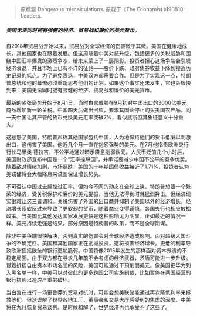 

> 原标题 Dangerous miscalculations.
原载于《The Economist 》190810-Leaders.
##### 美国无法同时拥有强健的经济、贸易战和廉价的美元货币。

自2018年贸易战开始以来，贸易战对全球经济的伤害微乎其微。美国在健康地成长，其他国家也在跟着发展。但这周随着中美对抗升级，包括更多的关税威胁和围绕中国汇率爆发的激烈争吵，给未来蒙上了一层阴影。投资者担心这场争端会引发经济衰退，并且市场上已有不详的征兆——股价下跌、政府债券收益下降到接近历史记录的低点。为了避免衰退，中美双方都需要合作。但是为了实现这一点，特朗普总统和他的幕僚必须重新思考他们的计划。如果这个事实还未发生，它也会很快到来：美国无法同时拥有强健的经济、贸易战和廉价的美元货币。

最新的紧张局势开始于8月1日，当时白宫威胁在9月初对中国出口的3000亿美元商品增加新一轮关税。中国四天后做出回应，要求其国企停止购买美国农产品。同一天中国让其严管的货币兑换美元汇率突破7%，看似武断但其象征意义十分重大。

这惹怒了美国，特朗普声称其他国家包括中国，人为地保持他们的货币低廉以刺激出口，这伤害了美国。他近几个月一直在抱怨强势的美元。在7月他指责欧洲央行行长马里奥·德拉吉，不公平地通过暗示降息削弱欧元。人民币贬值几个小时后，美国财政部宣布中国是一个“汇率操纵国”，并承诺要减少中国不公平的竞争优势。随着敌对情绪加剧，市场暴跌，美国的十年期国债收益接近了1.71%，投资者认为美联储将会大幅降息来试图保证增长势头。

不可否认中国过去操控过汇率。但如今不同的动态在全球上演。特朗普想要一个繁荣的经济，受关税保护和廉价的美元提振，当他无法得到时就猛烈抨击。但经济现实很难让这三者调和。关税伤害了外国的出口商并抑制了美国以外的经济增长，经济增长疲软反过来导致了更软弱的货币，随着商业变得谨慎，各国央行也相应放松政策。当美国比其他发达国家发展更快是这种影响尤为明显，正如最近的情况一样。美元持续走强是结果，部分原因是特朗普的政策，而不是全球阴谋。

除非中美争端很快解决，否则真实的伤害会对全球经济造成影响。面对超级大国斗争的不确定性。美国和其他国家正在削减投资，这将损害经济增长。更低的利率导致欧洲摇摇欲坠的银行更加脆弱。中国将像2015年发生的那样面对资本外流的不稳定局面。由于双方都在寻求几年前不会考虑的经济武器，矛盾可能进一步升级。冒着折损自由资本市场名誉的风险，美国可能通过干预削弱美元。像美国把华为列入黑名单一样，中美可以对彼此的更多跨国公司实施制裁，比如暂停在两国经营的银行执照以造成严重的破坏。

当白宫在进行一场更鲁莽的贸易对抗时，可能会想美联储能通过再次降低利率来拯救他们。但这误解了世界各地工厂、董事会和交易大厅感受到的焦虑的深度。中美将在九月恢复贸易谈判。是时候和解了，世界经济再也承受不了这些了。













